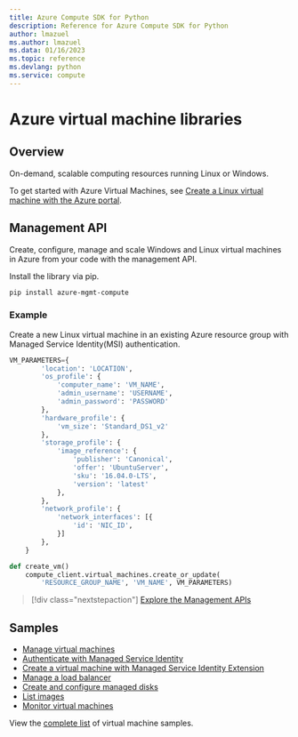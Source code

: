 ```yaml
---
title: Azure Compute SDK for Python
description: Reference for Azure Compute SDK for Python
author: lmazuel
ms.author: lmazuel
ms.data: 01/16/2023
ms.topic: reference
ms.devlang: python
ms.service: compute
---
```

# Azure virtual machine libraries

## Overview

On-demand, scalable computing resources running Linux or Windows.

To get started with Azure Virtual Machines, see [Create a Linux virtual machine with the Azure portal](/azure/virtual-machines/linux/quick-create-portal).

## Management API

Create, configure, manage and scale Windows and Linux virtual machines in Azure from your code with the management API.

Install the library via pip.

```bash
pip install azure-mgmt-compute
```

### Example

Create a new Linux virtual machine in an existing Azure resource group with Managed Service Identity(MSI) authentication.

```python
VM_PARAMETERS={
        'location': 'LOCATION',
        'os_profile': {
            'computer_name': 'VM_NAME',
            'admin_username': 'USERNAME',
            'admin_password': 'PASSWORD'
        },
        'hardware_profile': {
            'vm_size': 'Standard_DS1_v2'
        },
        'storage_profile': {
            'image_reference': {
                'publisher': 'Canonical',
                'offer': 'UbuntuServer',
                'sku': '16.04.0-LTS',
                'version': 'latest'
            },
        },
        'network_profile': {
            'network_interfaces': [{
                'id': 'NIC_ID',
            }]
        },
    }

def create_vm()
    compute_client.virtual_machines.create_or_update(
        'RESOURCE_GROUP_NAME', 'VM_NAME', VM_PARAMETERS)
```

> [!div class="nextstepaction"]
> [Explore the Management APIs](/python/api/overview/azure/virtualmachines/management)

## Samples

* [Manage virtual machines][1]
* [Authenticate with Managed Service Identity][2]
* [Create a virtual machine with Managed Service Identity Extension][3]
* [Manage a load balancer][4]
* [Create and configure managed disks][5]
* [List images][6] 
* [Monitor virtual machines][7]

View the [complete list](https://azure.microsoft.com/resources/samples/?platform=python&term=virtual-machines) of virtual machine samples.

[1]: https://azure.microsoft.com/resources/samples/virtual-machines-python-manage/
[2]: https://github.com/Azure-Samples/resource-manager-python-manage-resources-with-msi
[3]: https://github.com/Azure-Samples/compute-python-msi-vm
[4]: https://azure.microsoft.com/resources/samples/network-python-manage-loadbalancer
[5]: /azure/python/python-sdk-azure-samples-managed-disks
[6]: /azure/python/python-sdk-azure-samples-list-images
[7]: /azure/python/python-sdk-azure-samples-monitor-vms